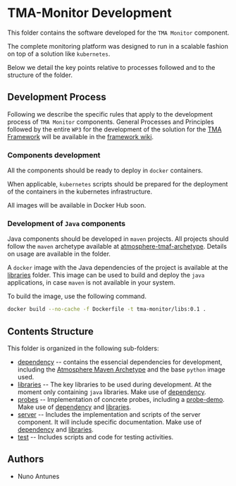 # TMA-Monitor Development

This folder contains the software developed for the `TMA Monitor` component.

The complete monitoring platform was designed to run in a scalable fashion on top of a solution like `kubernetes`.


Below we detail the key points relative to processes followed and to the structure of the folder.

## Development Process
Following we describe the specific rules that apply to the development process of `TMA Monitor` components.
General Processes and Principles followed by the entire `WP3` for the development of the solution for the [TMA Framework](https://github.com/nmsa/tma-framework) will be available in the [framework wiki](https://github.com/nmsa/tma-framework/wiki).
 
### Components development
All the components should be ready to deploy in `docker` containers.

When applicable, `kubernetes` scripts should be prepared for the deployment of the containers in the kubernetes infrastructure.

All images will be available in Docker Hub soon.


### Development of `Java` components
Java components should be developed in `maven` projects.
All projects should follow the `maven` archetype available at [atmosphere-tmaf-archetype](dependency/atmosphere-tmaf-archetype). 
Details on usage are available in the folder.

A `docker` image with the Java dependencies of the project is available at the [libraries](libraries) folder.
This image can be used to build and deploy the `java` applications, in case `maven` is not available in your system.

To build the image, use the following command.

```sh
docker build --no-cache -f Dockerfile -t tma-monitor/libs:0.1 .
```

## Contents Structure

This folder is organized in the following sub-folders: 

* [dependency](dependency) -- contains the essencial dependencies for development, including the [Atmosphere Maven Archetype](dependency/atmosphere-tmaf-archetype) and the base `python` image used.
* [libraries](libraries) -- The key libraries to be used during development. At the moment only containing `java` libraries. Make use of [dependency](dependency).
* [probes](probes) -- Implementation of concrete probes, including a [probe-demo](probes/probe-demo). Make use of [dependency](dependency) and [libraries](libraries).
* [server](server) -- Includes the implementation and scripts of the server component. It will include specific documentation. Make use of [dependency](dependency) and [libraries](libraries).
* [test](test) -- Includes scripts and code for testing activities.  
   
   

   
## Authors
* Nuno Antunes
   



 
